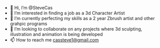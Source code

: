 - 👋 Hi, I’m @SteveCas
- 👀 I’m interested in finding a job as a 3d Character Artist
- 🌱 I’m currently perfecting my skills as a 2 year Zbrush artist and other grahpic programs
- 💞️ I’m looking to collaborate on any projects where 3d sculpting, illustration and animation is being developed
- 📫 How to reach me cassteve1@gmail.com

<!---
SteveCas/SteveCas is a ✨ special ✨ repository because its `README.md` (this file) appears on your GitHub profile.
You can click the Preview link to take a look at your changes.
--->
